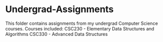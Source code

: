 # Undergrad-Assignments
This folder contains assignments from my undergrad Computer Science courses.
Courses included:
  CSC230 - Elementary Data Structures and Algorithms
  CSC330 - Advanced Data Structures
